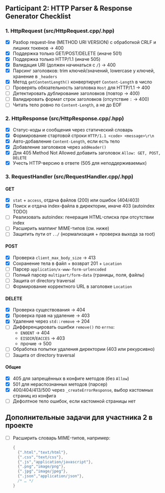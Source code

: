 ## Participant 2: HTTP Parser & Response Generator Checklist

### 1. HttpRequest (src/HttpRequest.cpp/.hpp)  
- [x] Разбор request-line (METHOD URI VERSION) с обработкой CRLF и лишних токенов → 400  
- [x] Поддержка только GET/POST/DELETE (иначе 501)  
- [x] Поддержка только HTTP/1.1 (иначе 505)  
- [x] Валидация URI (должен начинаться с `/`) → 400  
- [x] Парсинг заголовков: trim ключей/значений, lowercase у ключей, хранение в `_headers`  
- [x] Метод `getContentLength()` конвертирует `Content-Length` в число  
- [ ] Проверять обязательность заголовка `Host` для HTTP/1.1 → 400  
- [ ] Детектировать дублирование заголовков (повтор → 400)  
- [ ] Валидировать формат строк заголовков (отсутствие `:` → 400)  
- [ ] Читать тело ровно по `Content-Length`, а не до EOF  

### 2. HttpResponse (src/HttpResponse.cpp/.hpp)  
- [x] Статус-коды и сообщения через статический словарь  
- [x] Формирование стартовой строки `HTTP/1.1 <code> <message>\r\n`  
- [x] Авто-добавление `Content-Length`, если есть тело  
- [x] Добавление заголовков через `addHeader()`  
- [x] Для 405 Method Not Allowed добавить заголовок `Allow: GET, POST, DELETE`
- [x] Учесть HTTP-версию в ответе (505 для неподдерживаемых)

### 3. RequestHandler (src/RequestHandler.cpp/.hpp)  
#### GET  
- [x] `stat` + `access`, отдача файлов (200) или ошибок (404/403)  
- [x] Поиск и отдача index-файла в директории, иначе 403 (autoindex TODO)  
- [ ] Реализовать autoindex: генерация HTML-списка при отсутствии index  
- [ ] Расширить маппинг MIME-типов (см. ниже)  
- [ ] Защитить пути от `../` (нормализация + проверка выхода за root)  

#### POST  
- [x] Проверка `client_max_body_size` → 413  
- [x] Сохранение тела в файл + возврат 201 + `Location`  
- [ ] Парсер `application/x-www-form-urlencoded`  
- [ ] Полный парсер `multipart/form-data` (границы, поля, файлы)  
- [ ] Защита от directory traversal  
- [ ] Формирование корректного URL в заголовке `Location`  

#### DELETE  
- [x] Проверка существования → 404  
- [x] Проверка прав на удаление → 403  
- [x] Удаление через `std::remove` → 204  
- [ ] Дифференцировать ошибки `remove()` по `errno`:  
  - `ENOENT` → 404  
  - `EISDIR`/`EACCES` → 403  
  - прочие → 500  
- [ ] Обработка попытки удаления директории (403 или рекурсивно)  
- [ ] Защита от directory traversal  

#### Общие  
- [x] 405 для запрещённых в конфиге методов (без `Allow`)  
- [x] 501 для нераспознанных методов (парсер)  
- [x] 400/404/413/500 через `_createErrorResponse`, выбор кастомных страниц из конфига  
- [ ] Дефолтное тело ошибок, если кастомной страницы нет  

## Дополнительные задачи для участника 2 в проекте
- [ ] Расширить словарь MIME-типов, например:  
  ```cpp
  {
    {".html","text/html"},
    {".css","text/css"},
    {".js","application/javascript"},
    {".png","image/png"},
    {".jpg","image/jpeg"},
    {".json","application/json"},
    /* … */
  }
